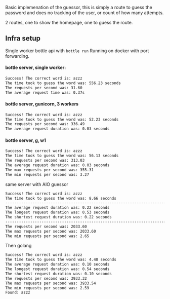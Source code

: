 Basic implemenation of the guessor, this is simply a route to guess the password and does no tracking of the user, or count of how many attempts.

2 routes, one to show the homepage, one to guess the route.

## Infra setup

Single worker bottle api with `bottle run`
Running on docker with port forwarding.

#### bottle server, single worker:

```bash
Success! The correct word is: azzz
The time took to guess the word was: 556.23 seconds
The requests per second was: 31.60
The average request time was: 0.37s

```

#### bottle server, gunicorn, 3 workers

```bash
Success! The correct word is: azzz
The time took to guess the word was: 52.23 seconds
The requests per second was: 336.49
The average request duration was: 0.03 seconds

```

#### bottle server, g, w1
```bash
Success! The correct word is: azzz
The time took to guess the word was: 56.13 seconds
The requests per second was: 313.03
The average request duration was: 0.03 seconds
The max requests per second was: 355.31
The min requests per second was: 3.27

```

same server with AIO guessor

```bash
Success! The correct word is: azzz
The time took to guess the word was: 8.66 seconds
----------------------------------------------------------------------------------------
The average request duration was: 0.22 seconds
The longest request duration was: 0.53 seconds
The shortest request duration was: 0.22 seconds
----------------------------------------------------------------------------------------
The requests per second was: 2033.60
The max requests per second was: 2033.60
The min requests per second was: 2.65
```

Then golang

```bash
Success! The correct word is: azzz
The time took to guess the word was: 4.48 seconds
The average request duration was: 0.10 seconds
The longest request duration was: 0.54 seconds
The shortest request duration was: 0.10 seconds
The requests per second was: 3933.32
The max requests per second was: 3933.54
The min requests per second was: 2.59
Found: azzz

```

